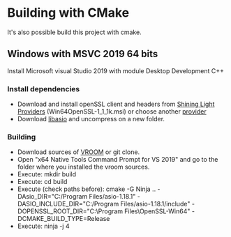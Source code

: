 # Building with CMake

It's also possible build this project with cmake.

## Windows with MSVC 2019 64 bits
Install Microsoft visual Studio 2019 with module Desktop Development C++

### Install dependencies

- Download and install openSSL client and headers from [Shining Light Providers](https://slproweb.com/products/Win32OpenSSL.html) (Win64OpenSSL-1_1_1k.msi) or choose another [provider](https://wiki.openssl.org/index.php/Binaries)
- Download [libasio](https://sourceforge.net/projects/asio/files/asio/1.18.1%20%28Stable%29/asio-1.18.1.zip/download) and uncompress on a new folder.

### Building

- Download sources of [VROOM](https://github.com/VROOM-Project/vroom) or git clone.
- Open "x64 Native Tools Command Prompt for VS 2019" and go to the folder where you installed the vroom sources.
- Execute: mkdir build
- Execute: cd build
- Execute (check paths before): cmake -G Ninja .. -DAsio_DIR="C:/Program Files/asio-1.18.1" -DASIO_INCLUDE_DIR="C:/Program Files/asio-1.18.1/include" -DOPENSSL_ROOT_DIR="C:\Program Files\OpenSSL-Win64" -DCMAKE_BUILD_TYPE=Release  
- Execute: ninja -j 4

